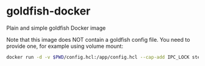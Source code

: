 # goldfish-docker
Plain and simple goldfish Docker image

Note that this image does NOT contain a goldfish config file.
You need to provide one, for example using volume mount:
```bash
docker run -d -v $PWD/config.hcl:/app/config.hcl --cap-add IPC_LOCK stefanegg/goldfish -config=config.hcl
```

